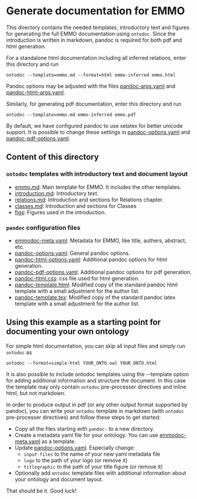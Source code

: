 Generate documentation for EMMO
===============================
This directory contains the needed templates, introductory text and
figures for generating the full EMMO documentation using `ontodoc`.
Since the introduction is written in markdown, pandoc is required for
both pdf and html generation.

For a standalone html documentation including all inferred relations,
enter this directory and run

    ontodoc --template=emmo.md --format=html emmo-inferred emmo.html

Pandoc options may be adjusted with the files
[pandoc-args.yaml](pandoc-args.yaml) and
[pandoc-html-args.yaml](pandoc-html-args.yaml).

Similarly, for generating pdf documentation, enter this directory and run

    ontodoc --template=emmo.md emmo-inferred emmo.pdf

By default, we have configured pandoc to use xelatex for better unicode
support.  It is possible to change these settings in
[pandoc-options.yaml](pandoc-options.yaml) and
[pandoc-pdf-options.yaml](pandoc-pdf-options.yaml).


Content of this directory
-------------------------
### `ontodoc` templates with introductory text and document layout
  * [emmo.md](emmo.md): Main template for EMMO. It includes the other
    templates.
  * [introduction.md](introduction.md): Introductory text.
  * [relations.md](relations.md): Introduction and sections for Relations
    chapter.
  * [classes.md](classes.md): Introduction and sections for Classes
  * [figs](figs): Figures used in the introduction.

### `pandoc` configuration files
  * [emmodoc-meta.yaml](emmodoc-meta.yaml): Metadata for EMMO, like title,
    authers, abstract, etc.
  * [pandoc-options.yaml](pandoc-options.yaml): General pandoc options.
  * [pandoc-html-options.yaml](pandoc-html-options.yaml): Additional pandoc options
    for html generation.
  * [pandoc-pdf-options.yaml](pandoc-pdf-options.yaml): Additional pandoc options
    for pdf generation.
  * [pandoc-html.css](pandoc-html.css): css file used for html generation.
  * [pandoc-template.html](pandoc-template.html): Modified copy of the
    standard pandoc html template with a small adjustment for the author list.
  * [pandoc-template.tex](pandoc-template.tex): Modified copy of the
    standard pandoc latex template with a small adjustment for the author list.


Using this example as a starting point for documenting your own ontology
------------------------------------------------------------------------
For simple html documentation, you can skip all input files and simply
run `ontodoc` as

    ontodoc --format=simple-html YOUR_ONTO.owl YOUR_ONTO.html

It is also possible to include ontodoc templates using the --template
option for adding additional information and structure the document.
In this case the template may only contain `ontodoc` pre-processer
directives and inline html, but not markdown.

In order to produce output in pdf (or any other output format supported
by pandoc), you can write your `ontodoc` template in markdown (with
`ontodoc` pre-processer directives) and follow these steps to get started:

  * Copy all the files starting with `pandoc-` to a new directory.
  * Create a metadata yaml file for your ontology. You can use
    [emmodoc-meta.yaml](emmodoc-meta.yaml) as a template.
  * Update [pandoc-options.yaml](pandoc-options.yaml).  Especially change:
      - `input-files` to the name of your new yaml metadata file
      - `logo` to the path of your logo (or remove it)
      - `titlegraphic` to the path of your title figure (or remove it)
  * Optionally add `ontodoc` template files with additional information
    about your ontology and document layout.

That should be it.  Good luck!
